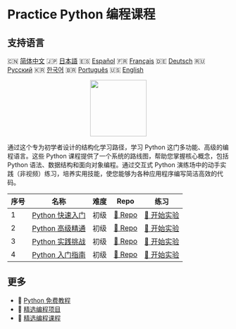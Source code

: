 # Practice Python 编程课程

## 支持语言

🇨🇳 [简体中文](README_zh.md) 🇯🇵 [日本語](README_ja.md) 🇪🇸 [Español](README_es.md) 🇫🇷 [Français](README_fr.md) 🇩🇪 [Deutsch](README_de.md) 🇷🇺 [Русский](README_ru.md) 🇰🇷 [한국어](README_ko.md) 🇧🇷 [Português](README_pt.md) 🇺🇸 [English](README.md) 

<div align="center">
<img width="128px" src="https://file.labex.io/path/E4pVLzVNCjyM.png">
</div>

通过这个专为初学者设计的结构化学习路径，学习 Python 这门多功能、高级的编程语言。这些 Python 课程提供了一个系统的路线图，帮助您掌握核心概念，包括 Python 语法、数据结构和面向对象编程。通过交互式 Python 演练场中的动手实践（非视频）练习，培养实用技能，使您能够为各种应用程序编写简洁高效的代码。

|   序号 | 名称                                                                       | 难度   | Repo                                                                 | 练习                                                                   |
|--------|----------------------------------------------------------------------------|--------|----------------------------------------------------------------------|------------------------------------------------------------------------|
|      1 | [Python 快速入门](https://labex.io/zh/courses/quick-start-with-python)     | 初级   | [🔗 Repo](https://github.com/labex-labs/quick-start-with-python)     | [🚀 开始实验](https://labex.io/zh/courses/quick-start-with-python)     |
|      2 | [Python 高级精通](https://labex.io/zh/courses/the-advanced-python-mastery) | 初级   | [🔗 Repo](https://github.com/labex-labs/the-advanced-python-mastery) | [🚀 开始实验](https://labex.io/zh/courses/the-advanced-python-mastery) |
|      3 | [Python 实践挑战](https://labex.io/zh/courses/python-practice-challenges)  | 初级   | [🔗 Repo](https://github.com/labex-labs/python-practice-challenges)  | [🚀 开始实验](https://labex.io/zh/courses/python-practice-challenges)  |
|      4 | [Python 入门指南](https://labex.io/zh/courses/python-for-beginners)        | 初级   | [🔗 Repo](https://github.com/labex-labs/python-for-beginners)        | [🚀 开始实验](https://labex.io/zh/courses/python-for-beginners)        |

## 更多

- 🔗 [Python 免费教程](https://github.com/labex-labs/python-free-tutorials)
- 🔗 [精选编程项目](https://github.com/labex-labs/awesome-programming-projects)
- 🔗 [精选编程课程](https://github.com/labex-labs/awesome-programming-courses)


